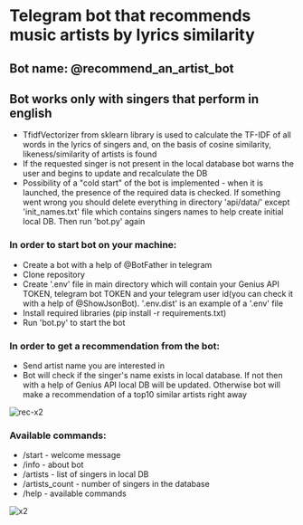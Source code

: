 # Telegram bot that recommends music artists by lyrics similarity
## Bot name: @recommend_an_artist_bot
## Bot works only with singers that perform in english
- TfidfVectorizer from sklearn library is used to calculate the TF-IDF of all words in the lyrics of singers and, on the basis of cosine similarity, likeness/similarity of artists is found
- If the requested singer is not present in the local database bot warns the user and begins to update and recalculate the DB
- Possibility of a "cold start" of the bot is implemented - when it is launched, the presence of the required data is checked. If something went wrong you should delete everything in directory 'api/data/' except 'init_names.txt' file which contains singers names to help create initial local DB. Then run 'bot.py' again

### In order to start bot on your machine:
- Create a bot with a help of @BotFather in telegram
- Clone repository
- Create '.env' file in main directory which will contain your Genius API TOKEN, telegram bot TOKEN and your telegram user id(you can check it with a help of @ShowJsonBot). '.env.dist' is an example of a '.env' file
- Install required libraries (pip install -r requirements.txt)
- Run 'bot.py' to start the bot

### In order to get a recommendation from the bot:
- Send artist name you are interested in
- Bot will check if the singer's name exists in local database. If not then with a help of Genius API local DB will be updated. Otherwise bot will make a recommendation of a top10 similar artists right away

![rec-x2](https://user-images.githubusercontent.com/88561819/138957735-ea65581d-f52d-4e0d-bf33-0280a3cab04e.jpg)

### Available commands:
- /start - welcome message
- /info - about bot
- /artists - list of singers in local DB
- /artists_count - number of singers in the database
- /help - available commands

![x2](https://user-images.githubusercontent.com/88561819/138955995-4fe974aa-b4eb-4347-9670-0fdb0eb68088.jpg)
